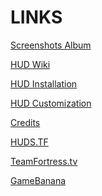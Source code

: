 <a>LINKS</a>
====


[Screenshots Album](http://imgur.com/a/sxOyM)

[HUD Wiki](https://github.com/Hypnootize/m0rehud/wiki)

[HUD Installation](https://github.com/Hypnootize/m0rehud/wiki/Installation)

[HUD Customization](https://github.com/Hypnootize/m0rehud/wiki/Customization)

[Credits](https://github.com/Hypnootize/m0rehud/wiki/Credits)

[HUDS.TF](https://huds.tf/site/s-m0re-Hud)

[TeamFortress.tv](http://www.teamfortress.tv/34115/m0re-hud)

[GameBanana](https://gamebanana.com/mods/291596)
